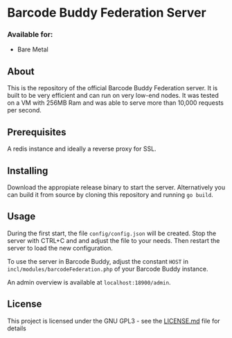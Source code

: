# Barcode Buddy Federation Server

### Available for:

- Bare Metal

## About
This is the repository of the official Barcode Buddy Federation server. It is built to be very efficient and can run on very low-end nodes. It was tested on a VM with 256MB Ram and was able to serve more than 10,000 requests per second.

## Prerequisites

A redis instance and ideally a reverse proxy for SSL.

## Installing

Download the appropiate release binary to start the server. Alternatively you can build it from source by cloning this repository and running `go build`.

## Usage

During the first start, the file `config/config.json` will be created. Stop the server with CTRL+C and and adjust the file to your needs. Then restart the server to load the new configuration.

To use the server in Barcode Buddy, adjust the constant `HOST` in `incl/modules/barcodeFederation.php` of your Barcode Buddy instance.

An admin overview is available at `localhost:18900/admin`.

## License

This project is licensed under the GNU GPL3 - see the [LICENSE.md](LICENSE.md) file for details
